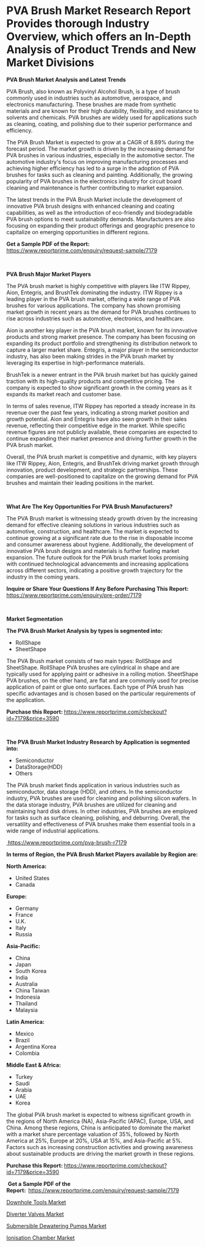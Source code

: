 <p><h1>PVA Brush Market Research Report Provides thorough Industry Overview, which offers an In-Depth Analysis of Product Trends and New Market Divisions</h1></p><p><strong>PVA Brush Market Analysis and Latest Trends</strong></p>
<p><p>PVA Brush, also known as Polyvinyl Alcohol Brush, is a type of brush commonly used in industries such as automotive, aerospace, and electronics manufacturing. These brushes are made from synthetic materials and are known for their high durability, flexibility, and resistance to solvents and chemicals. PVA brushes are widely used for applications such as cleaning, coating, and polishing due to their superior performance and efficiency.</p><p>The PVA Brush Market is expected to grow at a CAGR of 8.89% during the forecast period. The market growth is driven by the increasing demand for PVA brushes in various industries, especially in the automotive sector. The automotive industry's focus on improving manufacturing processes and achieving higher efficiency has led to a surge in the adoption of PVA brushes for tasks such as cleaning and painting. Additionally, the growing popularity of PVA brushes in the electronics industry for circuit board cleaning and maintenance is further contributing to market expansion.</p><p>The latest trends in the PVA Brush Market include the development of innovative PVA brush designs with enhanced cleaning and coating capabilities, as well as the introduction of eco-friendly and biodegradable PVA brush options to meet sustainability demands. Manufacturers are also focusing on expanding their product offerings and geographic presence to capitalize on emerging opportunities in different regions.</p></p>
<p><strong>Get a Sample PDF of the Report:&nbsp;</strong> <a href="https://www.reportprime.com/enquiry/request-sample/7179">https://www.reportprime.com/enquiry/request-sample/7179</a></p>
<p>&nbsp;</p>
<p><strong>PVA Brush Major Market Players</strong></p>
<p><p>The PVA brush market is highly competitive with players like ITW Rippey, Aion, Entegris, and BrushTek dominating the industry. ITW Rippey is a leading player in the PVA brush market, offering a wide range of PVA brushes for various applications. The company has shown promising market growth in recent years as the demand for PVA brushes continues to rise across industries such as automotive, electronics, and healthcare.</p><p>Aion is another key player in the PVA brush market, known for its innovative products and strong market presence. The company has been focusing on expanding its product portfolio and strengthening its distribution network to capture a larger market share. Entegris, a major player in the semiconductor industry, has also been making strides in the PVA brush market by leveraging its expertise in high-performance materials.</p><p>BrushTek is a newer entrant in the PVA brush market but has quickly gained traction with its high-quality products and competitive pricing. The company is expected to show significant growth in the coming years as it expands its market reach and customer base.</p><p>In terms of sales revenue, ITW Rippey has reported a steady increase in its revenue over the past few years, indicating a strong market position and growth potential. Aion and Entegris have also seen growth in their sales revenue, reflecting their competitive edge in the market. While specific revenue figures are not publicly available, these companies are expected to continue expanding their market presence and driving further growth in the PVA brush market.</p><p>Overall, the PVA brush market is competitive and dynamic, with key players like ITW Rippey, Aion, Entegris, and BrushTek driving market growth through innovation, product development, and strategic partnerships. These companies are well-positioned to capitalize on the growing demand for PVA brushes and maintain their leading positions in the market.</p></p>
<p>&nbsp;</p>
<p><strong>What Are The Key Opportunities For PVA Brush Manufacturers?</strong></p>
<p><p>The PVA Brush market is witnessing steady growth driven by the increasing demand for effective cleaning solutions in various industries such as automotive, construction, and healthcare. The market is expected to continue growing at a significant rate due to the rise in disposable income and consumer awareness about hygiene. Additionally, the development of innovative PVA brush designs and materials is further fueling market expansion. The future outlook for the PVA brush market looks promising with continued technological advancements and increasing applications across different sectors, indicating a positive growth trajectory for the industry in the coming years.</p></p>
<p><strong>Inquire or Share Your Questions If Any Before Purchasing This Report:</strong> <a href="https://www.reportprime.com/enquiry/pre-order/7179">https://www.reportprime.com/enquiry/pre-order/7179</a></p>
<p>&nbsp;</p>
<p><strong>Market Segmentation</strong></p>
<p><strong>The PVA Brush Market Analysis by types is segmented into:</strong></p>
<p><ul><li>RollShape</li><li>SheetShape</li></ul></p>
<p><p>The PVA Brush market consists of two main types: RollShape and SheetShape. RollShape PVA brushes are cylindrical in shape and are typically used for applying paint or adhesive in a rolling motion. SheetShape PVA brushes, on the other hand, are flat and are commonly used for precise application of paint or glue onto surfaces. Each type of PVA brush has specific advantages and is chosen based on the particular requirements of the application.</p></p>
<p><strong>Purchase this Report:&nbsp;</strong><a href="https://www.reportprime.com/checkout?id=7179&price=3590">https://www.reportprime.com/checkout?id=7179&price=3590</a></p>
<p>&nbsp;</p>
<p><strong>The PVA Brush Market Industry Research by Application is segmented into:</strong></p>
<p><ul><li>Semiconductor</li><li>DataStorage(HDD)</li><li>Others</li></ul></p>
<p><p>The PVA brush market finds application in various industries such as semiconductor, data storage (HDD), and others. In the semiconductor industry, PVA brushes are used for cleaning and polishing silicon wafers. In the data storage industry, PVA brushes are utilized for cleaning and maintaining hard disk drives. In other industries, PVA brushes are employed for tasks such as surface cleaning, polishing, and deburring. Overall, the versatility and effectiveness of PVA brushes make them essential tools in a wide range of industrial applications.</p></p>
<p><a href="https://www.reportprime.com/pva-brush-r7179">&nbsp;https://www.reportprime.com/pva-brush-r7179</a></p>
<p><strong>In terms of Region, the PVA Brush Market Players available by Region are:</strong></p>
<p>
    <p> <strong> North America: </strong>
        <ul>
            <li>United States</li>
            <li>Canada</li>
        </ul>
        </p> 
    <p> <strong> Europe: </strong>
        <ul>
            <li>Germany</li>
            <li>France</li>
            <li>U.K.</li>
            <li>Italy</li>
            <li>Russia</li>
        </ul>
        </p> 
    <p> <strong> Asia-Pacific: </strong>
        <ul>
            <li>China</li>
            <li>Japan</li>
            <li>South Korea</li>
            <li>India</li>
            <li>Australia</li>
            <li>China Taiwan</li>
            <li>Indonesia</li>
            <li>Thailand</li>
            <li>Malaysia</li>
        </ul>
        </p> 
    <p> <strong> Latin America: </strong>
        <ul>
            <li>Mexico</li>
            <li>Brazil</li>
            <li>Argentina Korea</li>
            <li>Colombia</li>
        </ul>
        </p> 
    <p> <strong> Middle East & Africa: </strong>
        <ul>
            <li>Turkey</li>
            <li>Saudi</li>
            <li>Arabia</li>
            <li>UAE</li>
            <li>Korea</li>
        </ul>
    </p>
    </p>
<p><p>The global PVA brush market is expected to witness significant growth in the regions of North America (NA), Asia-Pacific (APAC), Europe, USA, and China. Among these regions, China is anticipated to dominate the market with a market share percentage valuation of 35%, followed by North America at 25%, Europe at 20%, USA at 15%, and Asia-Pacific at 5%. Factors such as increasing construction activities and growing awareness about sustainable products are driving the market growth in these regions.</p></p>
<p><strong>Purchase this Report: </strong><a href="https://www.reportprime.com/checkout?id=7179&price=3590">https://www.reportprime.com/checkout?id=7179&price=3590</a></p>
<p>&nbsp;<strong>Get a Sample PDF of the Report:&nbsp;&nbsp;</strong><a href="https://www.reportprime.com/enquiry/request-sample/7179">https://www.reportprime.com/enquiry/request-sample/7179</a></p>
<p><strong></strong></p>
<p><p><a href="https://github.com/kishanagarner91/Market-Research-Report-List-1/blob/main/downhole-tools-market.md">Downhole Tools Market</a></p><p><a href="https://github.com/hrhzhypq19/Market-Research-Report-List-1/blob/main/diverter-valves-market.md">Diverter Valves Market</a></p><p><a href="https://github.com/arabintang013/Market-Research-Report-List-1/blob/main/submersible-dewatering-pumps-market.md">Submersible Dewatering Pumps Market</a></p><p><a href="https://github.com/FredaSauer/Market-Research-Report-List-1/blob/main/ionisation-chamber-market.md">Ionisation Chamber Market</a></p></p>